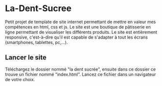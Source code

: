 # La-Dent-Sucree
Petit projet de template de site internet permettant de mettre en valeur mes compétences en html, css et js. Le site est une boutique de pâtisserie en ligne permettant de visualiser les différents produits. Le site est entièrement responsive, c'est-à-dire qu'il est capable de s'adapter à tout les écrans (smartphones, tablettes, pc,...).

## Lancer le site
Téléchargez le dossier nommé "la dent sucrée", ensuite dans ce dossier ce trouve un fichier nommé "index.html". Lancez ce fichier dans un navigateur de votre choix.
